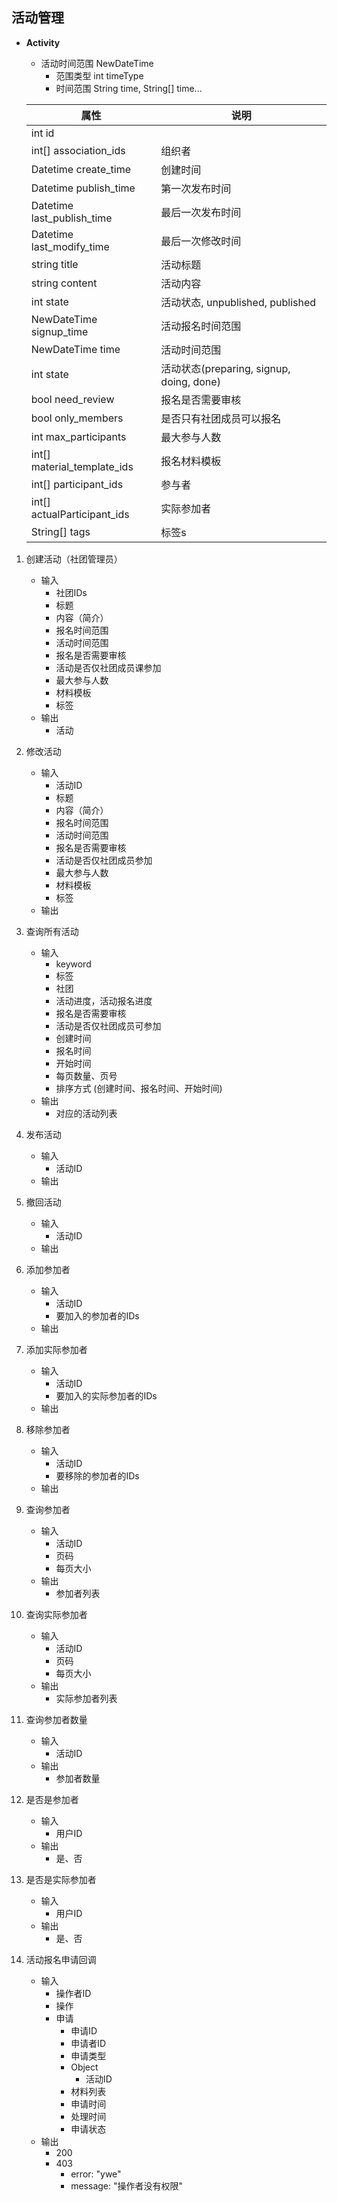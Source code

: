 ## 活动管理
- **Activity**

    - 活动时间范围 NewDateTime
        - 范围类型 int timeType
        - 时间范围 String time, String[] time...

   |属性|说明|
   |---|---|
   |int id | |
   |int[] association_ids | 组织者|
   |Datetime create_time | 创建时间 |
   |Datetime publish_time | 第一次发布时间 |
   |Datetime last_publish_time | 最后一次发布时间 |
   |Datetime last_modify_time | 最后一次修改时间 |
   |string title | 活动标题 |
   |string content | 活动内容 |
   |int state | 活动状态, unpublished, published |
   |NewDateTime signup_time | 活动报名时间范围 |
   |NewDateTime time | 活动时间范围 |
   |int state | 活动状态(preparing, signup, doing, done) |
   |bool need_review | 报名是否需要审核 |
   |bool only_members | 是否只有社团成员可以报名 |
   |int max_participants | 最大参与人数 |
   |int[] material_template_ids | 报名材料模板 |
   |int[] participant_ids | 参与者 |
   |int[] actualParticipant_ids | 实际参加者 |
   |String[] tags| 标签s |

1. 创建活动（社团管理员）
    - 输入
        - 社团IDs
        - 标题
        - 内容（简介）
        - 报名时间范围
        - 活动时间范围
        - 报名是否需要审核
        - 活动是否仅社团成员课参加
        - 最大参与人数
        - 材料模板
        - 标签
    - 输出
        - 活动

2. 修改活动
    - 输入
        - 活动ID
        - 标题
        - 内容（简介）
        - 报名时间范围
        - 活动时间范围
        - 报名是否需要审核
        - 活动是否仅社团成员参加
        - 最大参与人数
        - 材料模板
        - 标签
    - 输出

3. 查询所有活动
    - 输入
        - keyword
        - 标签
        - 社团
        - 活动进度，活动报名进度
        - 报名是否需要审核
        - 活动是否仅社团成员可参加
        - 创建时间
        - 报名时间
        - 开始时间
        - 每页数量、页号
        - 排序方式 (创建时间、报名时间、开始时间)
    - 输出
        - 对应的活动列表

4. 发布活动
    - 输入
        - 活动ID
    - 输出

5. 撤回活动
    - 输入
        - 活动ID
    - 输出

6. 添加参加者
    - 输入
        - 活动ID
        - 要加入的参加者的IDs
    - 输出

7. 添加实际参加者
    - 输入
        - 活动ID
        - 要加入的实际参加者的IDs
    - 输出

8. 移除参加者
    - 输入
        - 活动ID
        - 要移除的参加者的IDs
    - 输出

9. 查询参加者
    - 输入
        - 活动ID
        - 页码
        - 每页大小
    - 输出
        - 参加者列表

10. 查询实际参加者
    - 输入
        - 活动ID
        - 页码
        - 每页大小
    - 输出
        - 实际参加者列表

11. 查询参加者数量
    - 输入
        - 活动ID
    - 输出
        - 参加者数量

12. 是否是参加者
    - 输入
        - 用户ID
    - 输出
        - 是、否

13. 是否是实际参加者
    - 输入
        - 用户ID
    - 输出
        - 是、否

14. 活动报名申请回调
    - 输入
        - 操作者ID
        - 操作
        - 申请
            - 申请ID
            - 申请者ID
            - 申请类型
            - Object
                - 活动ID
            - 材料列表
            - 申请时间
            - 处理时间
            - 申请状态   
    - 输出
        - 200
        - 403
            - error: "ywe"
            - message: "操作者没有权限"